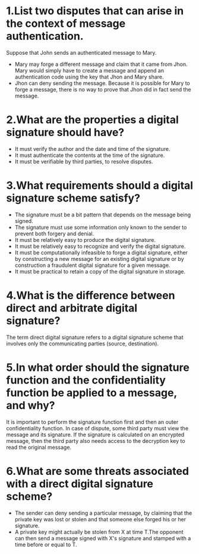 # 1.List two disputes that can arise in the context of message authentication.
Suppose that John sends an authenticated message to Mary.

- Mary may forge a different message and claim that it came from Jhon. Mary would simply have
to create a message and append an authentication code using the key that Jhon and Mary share.
- Jhon can deny sending the message. Because it is possible for Mary to forge a message, there 
is no way to prove that Jhon did in fact send the message.

# 2.What are the properties a digital signature should have?
- It must verify the author and the date and time of the signature.
- It must authenticate the contents at the time of the signature.
- It must be verifiable by third parties, to resolve disputes.

# 3.What requirements should a digital signature scheme satisfy?
- The signature must be a bit pattern that depends on the message being signed.
- The signature must use some information only known to the sender to prevent both forgery and denial.
- It must be relatively easy to produce the digital signature.
- It must be relatively easy to recognize and verify the digital signature.
- It must be computationally infeasible to forge a digital signature, either by constructing a new message 
for an existing digital signature or by construction a fraudulent digital signature for a given message.
- It must be practical to retain a copy of the digital signature in storage.

# 4.What is the difference between direct and arbitrate digital signature?
The term direct digital signature refers to a digital signature scheme that involves only the communicating
parties (source, destination).

# 5.In what order should the signature function and the confidentiality function be applied to a message, and why?
It is important to perform the signature function first and then an outer confidentiality function.
In case of dispute, some third party must view the message and its signature. If the signature is calculated on an 
encrypted message, then the third party also needs access to the decryption key to read the original message.

# 6.What are some threats associated with a direct digital signature scheme?
- The sender can deny sending a particular message, by claiming that the private key was lost or stolen 
and that someone else forged his or her signature.
- A private key might actually be stolen from X at time T.The opponent can then send a message signed with
X's signature and stamped with a time before or equal to T.
